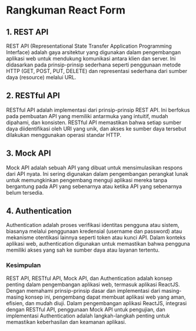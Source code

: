 # Rangkuman React Form

## 1. REST API
REST API (Representational State Transfer Application Programming Interface) adalah gaya arsitektur yang digunakan dalam pengembangan aplikasi web untuk mendukung komunikasi antara klien dan server. Ini didasarkan pada prinsip-prinsip sederhana seperti penggunaan metode HTTP (GET, POST, PUT, DELETE) dan representasi sederhana dari sumber daya (resource) melalui URL.

## 2. RESTful API
RESTful API adalah implementasi dari prinsip-prinsip REST API. Ini berfokus pada pembuatan API yang memiliki antarmuka yang intuitif, mudah dipahami, dan konsisten. RESTful API memastikan bahwa setiap sumber daya diidentifikasi oleh URI yang unik, dan akses ke sumber daya tersebut dilakukan menggunakan operasi standar HTTP.

## 3. Mock API
Mock API adalah sebuah API yang dibuat untuk mensimulasikan respons dari API nyata. Ini sering digunakan dalam pengembangan perangkat lunak untuk memungkinkan pengembang menguji aplikasi mereka tanpa bergantung pada API yang sebenarnya atau ketika API yang sebenarnya belum tersedia.

## 4. Authentication
Authentication adalah proses verifikasi identitas pengguna atau sistem, biasanya melalui penggunaan kredensial (username dan password) atau mekanisme otentikasi lainnya seperti token atau kunci API. Dalam konteks aplikasi web, authentication digunakan untuk memastikan bahwa pengguna memiliki akses yang sah ke sumber daya atau layanan tertentu.

### Kesimpulan
REST API, RESTful API, Mock API, dan Authentication adalah konsep penting dalam pengembangan aplikasi web, termasuk aplikasi ReactJS. Dengan memahami prinsip-prinsip dasar dan implementasi dari masing-masing konsep ini, pengembang dapat membuat aplikasi web yang aman, efisien, dan mudah diuji. Dalam pengembangan aplikasi ReactJS, integrasi dengan RESTful API, penggunaan Mock API untuk pengujian, dan implementasi Authentication adalah langkah-langkah penting untuk memastikan keberhasilan dan keamanan aplikasi.



